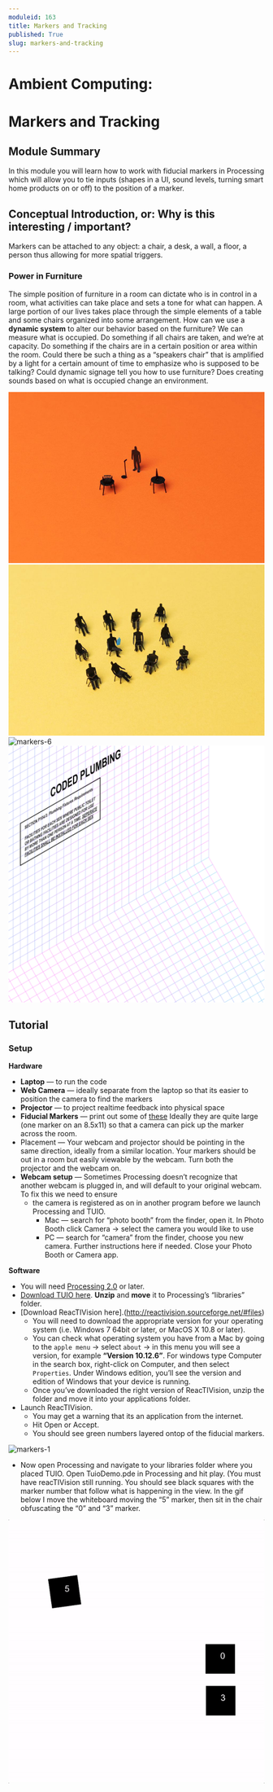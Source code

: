 ```yaml
---
moduleid: 163
title: Markers and Tracking
published: True
slug: markers-and-tracking
---
```


Ambient Computing:
===========================================

# Markers and Tracking
## Module Summary
In this module you will learn how to work with fiducial markers in Processing which will allow you to tie inputs (shapes in a UI, sound levels, turning smart home products on or off) to the position of a marker. 

## Conceptual Introduction, or: Why is this interesting / important?
Markers can be attached to any object: a chair, a desk, a wall, a floor, a person thus allowing for more spatial triggers.

### Power in Furniture
The simple position of furniture in a room can dictate who is in control in a room, what activities can take place and sets a tone for what can happen. A large portion of our lives takes place through the simple elements of a table and some chairs organized into some arrangement.
How can we use a **dynamic system** to alter our behavior based on the furniture? We can measure what is occupied. Do something if all chairs are taken, and we’re at capacity. Do something if the chairs are in a certain position or area within the room. Could there be such a thing as a “speakers chair” that is amplified by a light for a certain amount of time to emphasize who is supposed to be talking? Could dynamic signage tell you how to use furniture? Does creating sounds based on what is occupied change an environment.

![markers-3](images/markers-3.jpeg#img-full)
![markers-4](images/markers-4.jpeg#img-full)
![markers-6](images/markers-6.jpeg#img-full)
![markers-5](images/markers-5.gif#img-full)


## Tutorial

### Setup
**Hardware**
- **Laptop** — to run the code
- **Web Camera** — ideally separate from the laptop so that its easier to position the camera to find the markers
- **Projector** — to project realtime feedback into physical space
- **Fiducial Markers** — print out some of [these](http://reactivision.sourceforge.net/data/fiducials.pdf) Ideally they are quite large (one marker on an 8.5x11) so that a camera can pick up the marker across the room.
- Placement — Your webcam and projector should be pointing in the same direction, ideally from a similar location. Your markers should be out in a room but easily viewable by the webcam. Turn both the projector and the webcam on.
- **Webcam setup** — Sometimes Processing doesn’t recognize that another webcam is plugged in, and will default to your original webcam. To fix this we need to ensure
   - the camera is registered as on in another program before we launch Processing and TUIO.
      - Mac — search for “photo booth” from the finder, open it. In Photo Booth click Camera → select the camera you would like to use
      - PC — search for “camera” from the finder, choose you new camera. Further instructions here if needed. Close your Photo Booth or Camera app.
      
**Software**
- You will need [Processing 2.0](https://processing.org/download) or later.
- [Download TUIO here](https://drive.google.com/file/d/189WISuVLqTsM9A5eprC0qHGwemNUrEW8/view). **Unzip** and **move** it to Processing’s “libraries” folder.
- [Download ReacTIVision here].(http://reactivision.sourceforge.net/#files) 
   - You will need to download the appropriate version for your operating system (i.e. Windows 7 64bit or later, or MacOS X 10.8 or later).
   - You can check what operating system you have from a Mac by going to the `apple menu` → select `about` → in this menu you will see a version, for example **“Version 10.12.6”**. For windows type Computer in the search box, right-click on Computer, and then select `Properties`. Under Windows edition, you’ll see the version and edition of Windows that your device is running.
   - Once you’ve downloaded the right version of ReacTIVision, unzip the folder and move it into your applications folder.
- Launch ReacTIVision. 
   - You may get a warning that its an application from the internet. 
   - Hit Open or Accept. 
   - You should see green numbers layered ontop of the fiducial markers.

![markers-1](images/markers-1.gif#img-full)

- Now open Processing and navigate to your libraries folder where you placed TUIO. Open TuioDemo.pde in Processing and hit play. (You must have reacTIVision still running. You should see black squares with the marker number that follow what is happening in the view. In the gif below I move the whiteboard moving the “5” marker, then sit in the chair obfuscating the “0” and “3” marker.

![markers-2](images/markers-2.gif#img-full)
